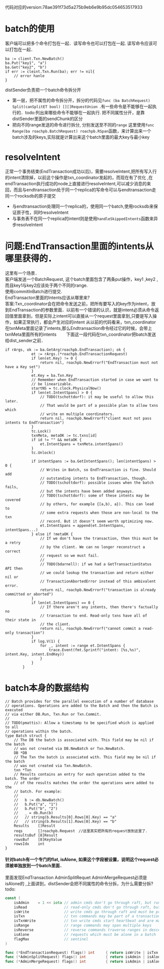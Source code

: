 代码对应的version:78ae391f73d5a275b9eb6e9b95dc054653517933

# batch的使用
客户端可以把多个命令打包在一起．读写命令也可以打包在一起. 读写命令应该可以打包在一起．
```
ba := client.Txn.NewBatch()
ba.Put("key1", "a")
ba.Get("key2", "b")
if err := cleint.Txn.Run(ba); err != nil{
	// error hanle
}
```
distSender负责把一个batch命令拆分开
- 第一层，把不属性的命令拆分开，拆分的代码见```func (ba BatchRequest) Split(canSplitET bool) [][]RequestUnion ```.有一些命令是不能够在一起执行的．todo:列出来哪些命令不能够在一起执行.  把不同属性分开，是靠distSender里面的sendChunk的区分
- 把向不同range发送的命令进行拆分,  分别发送至不同的```range```
这里使用```func Range(ba roachpb.BatchRequest) roachpb.RSpan```函数，来计算出来一个batch涉及的keys,实际就是计算出来这个batch里面的最大key与最小key

# resolveIntent
正常一个事务结束(EndTransaction成功以后)，需要resolveIntent,把所有写入行的intent清除掉，以前这个操作是txn_coordinator发起的，而现在有了优化 ,在endTransaction执行成功的node上直接进行resolveIntent,可以减少消息的来回，而且与endtransaction处于同一个replica的写命令可以与endtransaction走同一个rocksdb的原子提交
- 与endtransaction处理同一个replica的，使用同一个batch,使用rocksdb来保证原子性，同时resolveIntent
- 与事务表不在同一个replica的intent则是使用```handleSkippedIntents```函数来异步resolveIntent  


# 问题:EndTransaction里面的intents从哪里获得的．
这里有一个场景．  
客户端发送一个BatchRequest, 这个batch里面包含了两条put操作，key1 ,key2 ,而且key1与key2应该处于两个不同的range.  
使用commitInBatch进行提交.  
EndTransacton里面的Intents应该从哪里来?    
答案:Txn_coordinator会在把命令发送之前，把所有要写入的key作为intent，放到EndTransaction的参数里面．以前有一个错误的认识，就是intent必须从命令返回值里面拿到，但是实际上intent可以直接从一个request里面拿到,只要是写入操作，如果正常执行，都会产生对应的intent
从以前的代码看来，txn_coordinator在txnMeta里面记录了intents,那么Endtransaction命令经过它的时候，会带上txnMeta里面所有的intents　　
下面这一段代码在txn_coordinator把batch发送给dist_sender之前．
```
if rArgs, ok := ba.GetArg(roachpb.EndTransaction); ok {
			et := rArgs.(*roachpb.EndTransactionRequest)
			if len(et.Key) != 0 {
				return nil, roachpb.NewErrorf("EndTransaction must not have a Key set")
			}
			et.Key = ba.Txn.Key
			// Remember when EndTransaction started in case we want to
			// be linearizable.
			startNS = tc.clock.PhysicalNow()
			if len(et.IntentSpans) > 0 {
				// TODO(tschottdorf): it may be useful to allow this later.
				// That would be part of a possible plan to allow txns which
				// write on multiple coordinators.
				return nil, roachpb.NewErrorf("client must not pass intents to EndTransaction")
			}
			tc.Lock()
			txnMeta, metaOK := tc.txns[id]
			if id != "" && metaOK {
				et.IntentSpans = txnMeta.intentSpans()
			}
			tc.Unlock()

			if intentSpans := ba.GetIntentSpans(); len(intentSpans) > 0 {
				// Writes in Batch, so EndTransaction is fine. Should add
				// outstanding intents to EndTransaction, though.
				// TODO(tschottdorf): possible issues when the batch fails,
				// but the intents have been added anyways.
				// TODO(tschottdorf): some of these intents may be covered
				// by others, for example {[a,b), a}). This can lead to
				// some extra requests when those are non-local to the txn
				// record. But it doesn't seem worth optimizing now.
				et.IntentSpans = append(et.IntentSpans, intentSpans...)
			} else if !metaOK {
				// If we don't have the transaction, then this must be a retry
				// by the client. We can no longer reconstruct a correct
				// request so we must fail.
				//
				// TODO(bdarnell): if we had a GetTransactionStatus API then
				// we could lookup the transaction and return either nil or
				// TransactionAbortedError instead of this ambivalent error.
				return nil, roachpb.NewErrorf("transaction is already committed or aborted")
			}
			if len(et.IntentSpans) == 0 {
				// If there aren't any intents, then there's factually no
				// transaction to end. Read-only txns have all of their state in
				// the client.
				return nil, roachpb.NewErrorf("cannot commit a read-only transaction")
			}
			if log.V(1) {
				for _, intent := range et.IntentSpans {
					trace.Event(fmt.Sprintf("intent: [%s,%s)", intent.Key, intent.EndKey))
				}
			}
		}
```

# batch本身的数据结构


```
// Batch provides for the parallel execution of a number of database
// operations. Operations are added to the Batch and then the Batch is executed
// via either DB.Run, Txn.Run or Txn.Commit.
//
// TODO(pmattis): Allow a timestamp to be specified which is applied to all
// operations within the batch.
type Batch struct {
	// The DB the batch is associated with. This field may be nil if the batch
	// was not created via DB.NewBatch or Txn.NewBatch.
	DB *DB
	// The Txn the batch is associated with. This field may be nil if the batch
	// was not created via Txn.NewBatch.
	txn *Txn
	// Results contains an entry for each operation added to the batch. The order
	// of the results matches the order the operations were added to the
	// batch. For example:
	//
	//   b := db.NewBatch()
	//   b.Put("a", "1")
	//   b.Put("b", "2")
	//   _ = db.Run(b)
	//   // string(b.Results[0].Rows[0].Key) == "a"
	//   // string(b.Results[1].Rows[0].Key) == "b"
	Results    []Result
	reqs       []roachpb.Request　//这里其实把所有的request放到这里了．
	resultsBuf [8]Result
	rowsBuf    [8]KeyValue
	rowsIdx    int
}
```
#### 针对batch有一个专门的flat, isAlone, 如果这个字段被设置，说明这个request必须被单独放到一个batch里面．
里面发现EndTransaction AdminSplitRequet AdminMergeRequest必须是isAlone的 ,上面讲到，distSender会把不同属性的命令分拆，为什么需要分拆?todo:

```go
const (
	isAdmin    = 1 << iota // admin cmds don't go through raft, but run on leader
	isRead                 // read-only cmds don't go through raft, but may run on leader
	isWrite                // write cmds go through raft and must be proposed on leader
	isTxn                  // txn commands may be part of a transaction
	isTxnWrite             // txn write cmds start heartbeat and are marked for intent resolution
	isRange                // range commands may span multiple keys
	isReverse              // reverse commands traverse ranges in descending direction
    isAlone                // requests which must be alone in a batch  // Here!!!!!!!!!!!!!!!!!!!!!!!!!!!!
	flagMax                // sentinel
)

func (*EndTransactionRequest) flags() int     { return isWrite | isTxn | isAlone }
func (*AdminSplitRequest) flags() int         { return isAdmin | isAlone }
func (*AdminMergeRequest) flags() int         { return isAdmin | isAlone }

```
